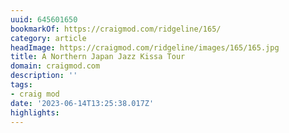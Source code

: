 ```yaml
---
uuid: 645601650
bookmarkOf: https://craigmod.com/ridgeline/165/
category: article
headImage: https://craigmod.com/ridgeline/images/165/165.jpg
title: A Northern Japan Jazz Kissa Tour
domain: craigmod.com
description: ''
tags:
- craig mod
date: '2023-06-14T13:25:38.017Z'
highlights:
---
```



